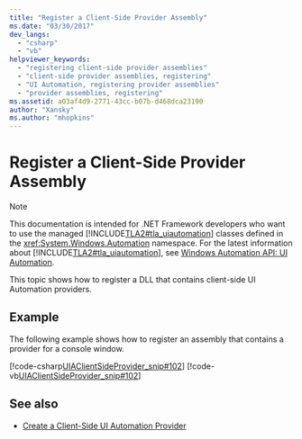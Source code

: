 ```yaml
---
title: "Register a Client-Side Provider Assembly"
ms.date: "03/30/2017"
dev_langs: 
  - "csharp"
  - "vb"
helpviewer_keywords: 
  - "registering client-side provider assemblies"
  - "client-side provider assemblies, registering"
  - "UI Automation, registering provider assemblies"
  - "provider assemblies, registering"
ms.assetid: a03af4d9-2771-43cc-b07b-d468dca23190
author: "Xansky"
ms.author: "mhopkins"
---
```

# Register a Client-Side Provider Assembly
> [!NOTE]
>  This documentation is intended for .NET Framework developers who want to use the managed [!INCLUDE[TLA2#tla_uiautomation](../../../includes/tla2sharptla-uiautomation-md.md)] classes defined in the <xref:System.Windows.Automation> namespace. For the latest information about [!INCLUDE[TLA2#tla_uiautomation](../../../includes/tla2sharptla-uiautomation-md.md)], see [Windows Automation API: UI Automation](https://go.microsoft.com/fwlink/?LinkID=156746).  
  
 This topic shows how to register a DLL that contains client-side UI Automation providers.  
  
## Example  
 The following example shows how to register an assembly that contains a provider for a console window.  
  
 [!code-csharp[UIAClientSideProvider_snip#102](../../../samples/snippets/csharp/VS_Snippets_Wpf/UIAClientSideProvider_snip/CSharp/CSClientProgram.cs#102)]
 [!code-vb[UIAClientSideProvider_snip#102](../../../samples/snippets/visualbasic/VS_Snippets_Wpf/UIAClientSideProvider_snip/visualbasic/csclientprogram.vb#102)]  
  
## See also
- [Create a Client-Side UI Automation Provider](../../../docs/framework/ui-automation/create-a-client-side-ui-automation-provider.md)
